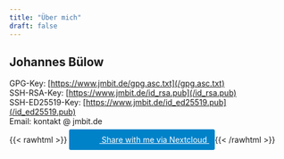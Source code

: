 ```yaml
---
title: "Über mich"
draft: false
---
```


## Johannes Bülow

GPG-Key: [https://www.jmbit.de/gpg.asc.txt](/gpg.asc.txt)  
SSH-RSA-Key: [https://www.jmbit.de/id_rsa.pub](/id_rsa.pub)  
SSH-ED25519-Key: [https://www.jmbit.de/id_ed25519.pub](/id_ed25519.pub)  
Email: kontakt @ jmbit.de  
{{< rawhtml >}}
<a target="_blank" rel="noreferrer noopener" href="https://nextcloud.com/sharing#jmb@cloud.jmbit.de" style="padding:10px;background-color:#0082c9;color:#ffffff;border-radius:3px;padding-left:4px;">
	<span style="background-image:url(https://cloud.jmbit.de/core/img/logo/logo.svg?v=7);width:50px;height:30px;position:relative;top:8px;background-size:contain;display:inline-block;background-repeat:no-repeat; background-position: center center;"></span>
	Share with me via Nextcloud
</a>
{{< /rawhtml >}}

